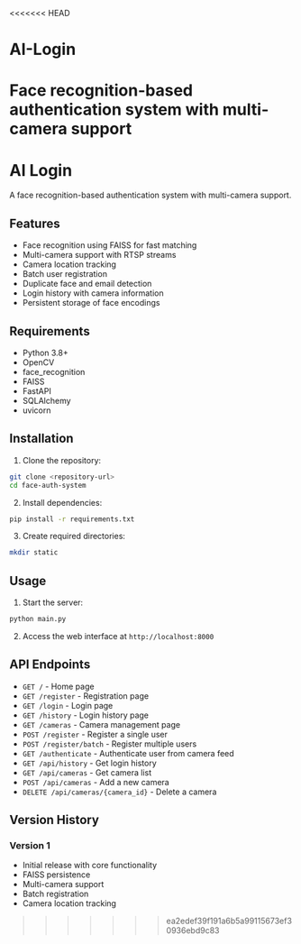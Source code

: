 <<<<<<< HEAD
# AI-Login
Face recognition-based authentication system with multi-camera support
=======
# AI Login

A face recognition-based authentication system with multi-camera support.

## Features

- Face recognition using FAISS for fast matching
- Multi-camera support with RTSP streams
- Camera location tracking
- Batch user registration
- Duplicate face and email detection
- Login history with camera information
- Persistent storage of face encodings

## Requirements

- Python 3.8+
- OpenCV
- face_recognition
- FAISS
- FastAPI
- SQLAlchemy
- uvicorn

## Installation

1. Clone the repository:

```bash
git clone <repository-url>
cd face-auth-system
```

2. Install dependencies:

```bash
pip install -r requirements.txt
```

3. Create required directories:

```bash
mkdir static
```

## Usage

1. Start the server:

```bash
python main.py
```

2. Access the web interface at `http://localhost:8000`

## API Endpoints

- `GET /` - Home page
- `GET /register` - Registration page
- `GET /login` - Login page
- `GET /history` - Login history page
- `GET /cameras` - Camera management page
- `POST /register` - Register a single user
- `POST /register/batch` - Register multiple users
- `GET /authenticate` - Authenticate user from camera feed
- `GET /api/history` - Get login history
- `GET /api/cameras` - Get camera list
- `POST /api/cameras` - Add a new camera
- `DELETE /api/cameras/{camera_id}` - Delete a camera

## Version History

### Version 1

- Initial release with core functionality
- FAISS persistence
- Multi-camera support
- Batch registration
- Camera location tracking
>>>>>>> ea2edef39f191a6b5a99115673ef30936ebd9c83
